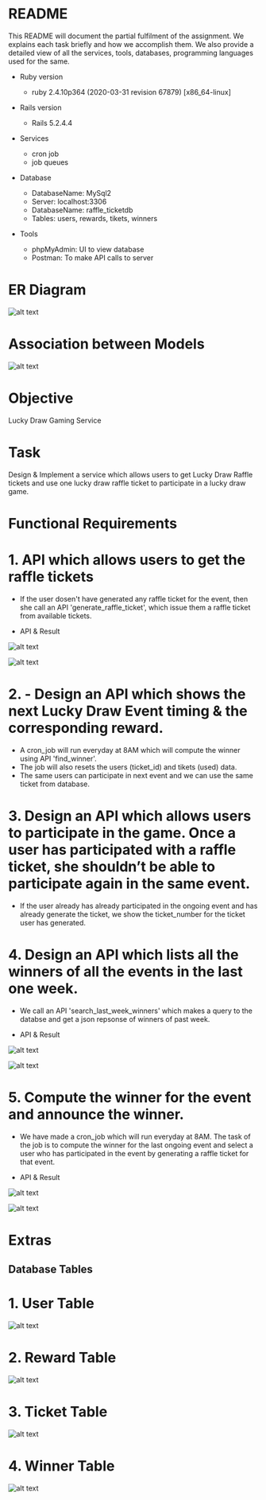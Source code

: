 # README

This README will document the partial fulfilment of the assignment. We explains each task briefly and how we accomplish them. We also provide a detailed view of all the services, tools, databases, programming languages used for the same.

* Ruby version
    * ruby 2.4.10p364 (2020-03-31 revision 67879) [x86_64-linux]

* Rails version
    * Rails 5.2.4.4

* Services
    * cron job
    * job queues

* Database
    * DatabaseName: MySql2
    * Server: localhost:3306
    * DatabaseName: raffle_ticketdb
    * Tables: users, rewards, tikets, winners

* Tools
    * phpMyAdmin: UI to view database
    * Postman: To make API calls to server

# ER Diagram
![alt text](https://github.com/Sanjit-Prasad/Raffle_Ticket/blob/main/images/ER.png?raw=true)

# Association between Models
![alt text](https://github.com/Sanjit-Prasad/Raffle_Ticket/blob/main/images/6.png?raw=true)


# Objective
Lucky Draw Gaming Service

# Task
Design & Implement a service which allows users to get Lucky Draw Raffle tickets and use one lucky draw raffle ticket to participate in a lucky draw game.

# Functional Requirements

# 1. API which allows users to get the raffle tickets

* If the user dosen't have generated any raffle ticket for the event, then she call an API 'generate_raffle_ticket', which issue them a raffle ticket from available tickets.

* API & Result

![alt text](https://github.com/Sanjit-Prasad/Raffle_Ticket/blob/main/images/1.1.png?raw=true)


![alt text](https://github.com/Sanjit-Prasad/Raffle_Ticket/blob/main/images/1.2.png?raw=true)

# 2. - Design an API which shows the next Lucky Draw Event timing & the corresponding reward.

* A cron_job will run everyday at 8AM which will compute the winner using API 'find_winner'.
* The job will also resets the users (ticket_id) and tikets (used) data.
* The same users can participate in next event and we can use the same ticket from database.

# 3. Design an API which allows users to participate in the game. Once a user has participated with a raffle ticket, she shouldn’t be able to participate again in the same event.

* If the user already has already participated in the ongoing event and has already generate the ticket, we show the ticket_number for the ticket user has generated.

# 4. Design an API which lists all the winners of all the events in the last one week.

* We call an API 'search_last_week_winners' which makes a query to the databse and get a json repsonse of winners of past week.

* API & Result

![alt text](https://github.com/Sanjit-Prasad/Raffle_Ticket/blob/main/images/4.1.png?raw=true)


![alt text](https://github.com/Sanjit-Prasad/Raffle_Ticket/blob/main/images/4.2.png?raw=true)

# 5. Compute the winner for the event and announce the winner.

* We have made a cron_job which will run everyday at 8AM. The task of the job is to compute the winner for the last ongoing event and select a user who has participated in the event by generating a raffle ticket for that event.

* API & Result

![alt text](https://github.com/Sanjit-Prasad/Raffle_Ticket/blob/main/images/5.1.png?raw=true)


![alt text](https://github.com/Sanjit-Prasad/Raffle_Ticket/blob/main/images/5.2.png?raw=true)


# Extras

## Database Tables

# 1. User Table
![alt text](https://github.com/Sanjit-Prasad/Raffle_Ticket/blob/main/images/user.png?raw=true)

# 2. Reward Table
![alt text](https://github.com/Sanjit-Prasad/Raffle_Ticket/blob/main/images/reward.png?raw=true)

# 3. Ticket Table
![alt text](https://github.com/Sanjit-Prasad/Raffle_Ticket/blob/main/images/ticket.png?raw=true)

# 4. Winner Table
![alt text](https://github.com/Sanjit-Prasad/Raffle_Ticket/blob/main/images/winner.png?raw=true)